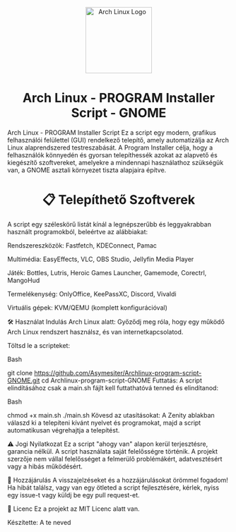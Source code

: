 <p align="center">
<img src="[https://raw.githubusercontent.com/archlinux/artwork/master/logo/archlinux-logo-light-bg.svg](https://upload.wikimedia.org/wikipedia/commons/e/e8/Archlinux-logo-standard-version.png)" alt="Arch Linux Logo" width="150"/>
</p>

<h1 align="center">Arch Linux - PROGRAM Installer Script - GNOME</h1>
Arch Linux - PROGRAM Installer Script
Ez a script egy modern, grafikus felhasználói felülettel (GUI) rendelkező telepítő, amely automatizálja az Arch Linux alaprendszered testreszabását. A Program Installer célja, hogy a felhasználók könnyedén és gyorsan telepíthessék azokat az alapvető és kiegészítő szoftvereket, amelyekre a mindennapi használathoz szükségük van, a GNOME asztali környezet tiszta alapjaira építve.

<h1 align="center">📋 Telepíthető Szoftverek</h1>
A script egy széleskörű listát kínál a legnépszerűbb és leggyakrabban használt programokból, beleértve az alábbiakat:

Rendszereszközök: Fastfetch, KDEConnect, Pamac

Multimédia: EasyEffects, VLC, OBS Studio, Jellyfin Media Player

Játék: Bottles, Lutris, Heroic Games Launcher, Gamemode, Corectrl, MangoHud

Termelékenység: OnlyOffice, KeePassXC, Discord, Vivaldi

Virtuális gépek: KVM/QEMU (komplett konfigurációval)

🛠️ Használat
Indulás Arch Linux alatt: Győződj meg róla, hogy egy működő Arch Linux rendszert használsz, és van internetkapcsolatod.

Töltsd le a scripteket:

Bash

git clone https://github.com/Asymesiter/Archlinux-program-script-GNOME.git
cd Archlinux-program-script-GNOME
Futtatás: A script elindításához csak a main.sh fájlt kell futtathatóvá tenned és elindítanod:

Bash

chmod +x main.sh
./main.sh
Kövesd az utasításokat: A Zenity ablakban válaszd ki a telepíteni kívánt nyelvet és programokat, majd a script automatikusan végrehajtja a telepítést.

⚠️ Jogi Nyilatkozat
Ez a script "ahogy van" alapon kerül terjesztésre, garancia nélkül. A script használata saját felelősségre történik. A projekt szerzője nem vállal felelősséget a felmerülő problémákért, adatvesztésért vagy a hibás működésért.

🤝 Hozzájárulás
A visszajelzéseket és a hozzájárulásokat örömmel fogadom! Ha hibát találsz, vagy van egy ötleted a script fejlesztésére, kérlek, nyiss egy issue-t vagy küldj be egy pull request-et.

📝 Licenc
Ez a projekt az MIT Licenc alatt van.

Készítette: A te neved
